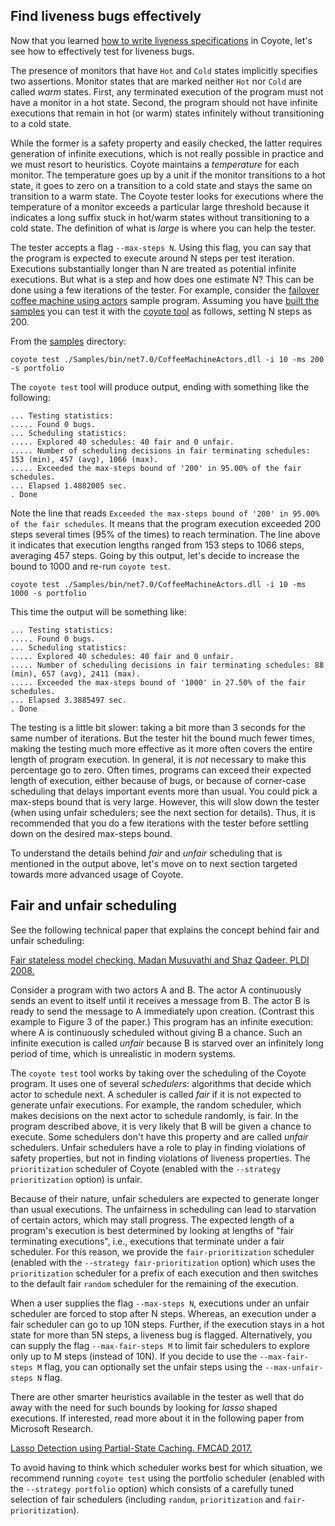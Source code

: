 ## Find liveness bugs effectively

Now that you learned [how to write liveness specifications](../concepts/specifications.md) in
Coyote, let's see how to effectively test for liveness bugs.

The presence of monitors that have `Hot` and `Cold` states implicitly specifies two assertions.
Monitor states that are marked neither `Hot` nor `Cold` are called _warm_ states. First, any
terminated execution of the program must not have a monitor in a hot state. Second, the program
should not have infinite executions that remain in hot (or warm) states infinitely without
transitioning to a cold state.

While the former is a safety property and easily checked, the latter requires generation of infinite
executions, which is not really possible in practice and we must resort to heuristics. Coyote
maintains a _temperature_ for each monitor. The temperature goes up by a unit if the monitor
transitions to a hot state, it goes to zero on a transition to a cold state and stays the same on
transition to a warm state. The Coyote tester looks for executions where the temperature of a
monitor exceeds a particular large threshold because it indicates a long suffix stuck in hot/warm
states without transitioning to a cold state. The definition of what is _large_ is where you can
help the tester.

The tester accepts a flag `--max-steps N`. Using this flag, you can say that the program is expected
to execute around N steps per test iteration. Executions substantially longer than N are treated as
potential infinite executions. But what is a step and how does one estimate N? This can be done
using a few iterations of the tester. For example, consider the [failover coffee machine using
actors](../tutorials/actors/test-failover.md) sample program. Assuming you have
[built the samples](../get-started/install.md#building-the-samples) you can test it with
the [coyote tool](../get-started/using-coyote.md) as follows, setting N steps as 200.

From the [samples](https://github.com/microsoft/coyote/tree/main/Samples) directory:

```plain
coyote test ./Samples/bin/net7.0/CoffeeMachineActors.dll -i 10 -ms 200 -s portfolio
```

The `coyote test` tool will produce output, ending with something like the following:

```plain
... Testing statistics:
..... Found 0 bugs.
... Scheduling statistics:
..... Explored 40 schedules: 40 fair and 0 unfair.
..... Number of scheduling decisions in fair terminating schedules: 153 (min), 457 (avg), 1066 (max).
..... Exceeded the max-steps bound of '200' in 95.00% of the fair schedules.
... Elapsed 1.4882005 sec.
. Done
```

Note the line that reads `Exceeded the max-steps bound of '200' in 95.00% of the fair schedules`. It
means that the program execution exceeded 200 steps several times (95% of the times) to reach
termination. The line above it indicates that execution lengths ranged from 153 steps to 1066 steps,
averaging 457 steps. Going by this output, let's decide to increase the bound to 1000 and re-run
`coyote test`.

```plain
coyote test ./Samples/bin/net7.0/CoffeeMachineActors.dll -i 10 -ms 1000 -s portfolio
```

This time the output will be something like:

```plain
... Testing statistics:
..... Found 0 bugs.
... Scheduling statistics:
..... Explored 40 schedules: 40 fair and 0 unfair.
..... Number of scheduling decisions in fair terminating schedules: 88 (min), 657 (avg), 2411 (max).
..... Exceeded the max-steps bound of '1000' in 27.50% of the fair schedules.
... Elapsed 3.3885497 sec.
. Done
```

The testing is a little bit slower: taking a bit more than 3 seconds for the same number of
iterations. But the tester hit the bound much fewer times, making the testing much more effective as
it more often covers the entire length of program execution. In general, it is _not_ necessary to
make this percentage go to zero. Often times, programs can exceed their expected length of
execution, either because of bugs, or because of corner-case scheduling that delays important events
more than usual. You could pick a max-steps bound that is very large. However, this will slow down
the tester (when using unfair schedulers; see the next section for details). Thus, it is recommended
that you do a few iterations with the tester before settling down on the desired max-steps bound.

To understand the details behind _fair_ and _unfair_ scheduling that is mentioned in the output
above, let's move on to next section targeted towards more advanced usage of Coyote.

## Fair and unfair scheduling

See the following technical paper that explains the concept behind fair and unfair scheduling:

[Fair stateless model checking. Madan Musuvathi and Shaz Qadeer. PLDI
2008.](https://www.microsoft.com/en-us/research/publication/fair-stateless-model-checking/)

Consider a program with two actors A and B. The actor A continuously sends an event to itself until
it receives a message from B. The actor B is ready to send the message to A immediately upon
creation. (Contrast this example to Figure 3 of the paper.) This program has an infinite execution:
where A is continuously scheduled without giving B a chance. Such an infinite execution is called
_unfair_ because B is starved over an infinitely long period of time, which is unrealistic in modern
systems.

The `coyote test` tool works by taking over the scheduling of the Coyote program. It uses one of
several _schedulers_: algorithms that decide which actor to schedule next. A scheduler is called
_fair_ if it is not expected to generate unfair executions. For example, the random scheduler, which
makes decisions on the next actor to schedule randomly, is fair. In the program described above, it
is very likely that B will be given a chance to execute. Some schedulers don't have this property
and are called _unfair_ schedulers. Unfair schedulers have a role to play in finding violations of
safety properties, but not in finding violations of liveness properties. The `prioritization`
scheduler of Coyote (enabled with the `--strategy prioritization` option) is unfair.

Because of their nature, unfair schedulers are expected to generate longer than usual executions.
The unfairness in scheduling can lead to starvation of certain actors, which may stall progress. The
expected length of a program's execution is best determined by looking at lengths of "fair
terminating executions", i.e., executions that terminate under a fair scheduler. For this reason, we
provide the `fair-prioritization` scheduler (enabled with the `--strategy fair-prioritization`
option) which uses the `prioritization` scheduler for a prefix of each execution and then switches
to the default fair `random` scheduler for the remaining of the execution.

When a user supplies the flag `--max-steps N`, executions under an unfair scheduler are forced to
stop after N steps. Whereas, an execution under a fair scheduler can go to up 10N steps. Further, if
the execution stays in a hot state for more than 5N steps, a liveness bug is flagged. Alternatively,
you can supply the flag `--max-fair-steps M` to limit fair schedulers to explore only up to M steps
(instead of 10N). If you decide to use the `--max-fair-steps M` flag, you can optionally set the
unfair steps using the `--max-unfair-steps N` flag.

There are other smarter heuristics available in the tester as well that do away with the need for
such bounds by looking for _lasso_ shaped executions. If interested, read more about it in the
following paper from Microsoft Research.

[Lasso Detection using Partial-State Caching. FMCAD
2017.](https://www.microsoft.com/en-us/research/publication/lasso-detection-using-partial-state-caching-2/)

To avoid having to think which scheduler works best for which situation, we recommend running
`coyote test` using the portfolio scheduler (enabled with the `--strategy portfolio` option) which
consists of a carefully tuned selection of fair schedulers (including `random`, `prioritization` and
`fair-prioritization`).
